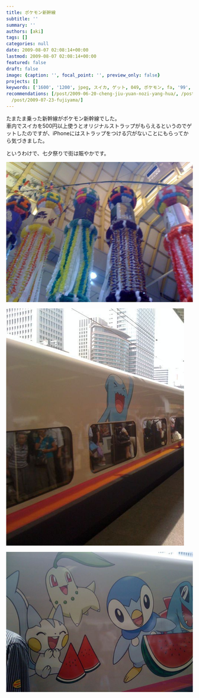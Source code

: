 ```yaml
---
title: ポケモン新幹線
subtitle: ''
summary: ''
authors: [aki]
tags: []
categories: null
date: 2009-08-07 02:08:14+00:00
lastmod: 2009-08-07 02:08:14+00:00
featured: false
draft: false
image: {caption: '', focal_point: '', preview_only: false}
projects: []
keywords: ['1600', '1200', jpeg, スイカ, ゲット, 049, ポケモン, fa, '99', '75']
recommendations: [/post/2009-06-20-cheng-jiu-yuan-nozi-yang-hua/, /post/2010-09-04-tun-zu-xing-tutekimasita/,
  /post/2009-07-23-fujiyama/]
---
```

たまたま乗った新幹線がポケモン新幹線でした。  
車内でスイカを500円以上使うとオリジナルストラップがもらえるというのでゲットしたのですが、iPhoneにはストラップをつける穴がないことにもらってから気づきました。

というわけで、七夕祭りで街は賑やかです。

![](l_1600_1200_f3df8735-9c7e-45fa-a572-596efa21a5b9.jpeg)
  
![](p_1600_1200_1efe7c75-6f73-4a32-b99a-4e58c87d9b82.jpeg)
  
![](l_1600_1200_8d24e402-cded-4380-b40c-049fdd6bd555.jpeg)


